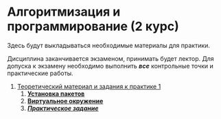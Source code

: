 # Алгоритмизация и  программирование (2 курс)

 Здесь будут выкладываться необходимые материалы для практики.

Дисциплина заканчивается экзаменом, принимать будет лектор. Для допуска к экзамену необходимо выполнить ***все*** контрольные точки и практические работы.

1. [Теоретический  материал и задания к практике 1](./практика_1/)
   1. [**Установка пакетов**](./практика_1/README.md)
   2. [**Виртуальное окружение**](./практика_1/pyenv.md)
   3. [***Практическое задание***](./практика_1/practice.md)

